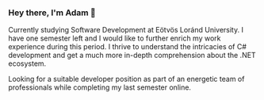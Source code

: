 ### Hey there, I'm Adam 👋

Currently studying Software Development at Eötvös Loránd University. I have one semester
left and I would like to further enrich my work experience during this period. I thrive to
understand the intricacies of C# development and get a much more in-depth comprehension
about the .NET ecosystem.

Looking for a suitable developer position as part of an energetic team of professionals while
completing my last semester online.


<!--
[My Resume](https://adam-z-balatoni.github.io/resume/)

**adam-z-balatoni/adam-z-balatoni** is a ✨ _special_ ✨ repository because its `README.md` (this file) appears on your GitHub profile.

Here are some ideas to get you started:

- 🔭 I’m currently working on ...
- 🌱 I’m currently learning ...
- 👯 I’m looking to collaborate on ...
- 🤔 I’m looking for help with ...
- 💬 Ask me about ...
- 📫 How to reach me: ...
- 😄 Pronouns: ...
- ⚡ Fun fact: ...
-->

